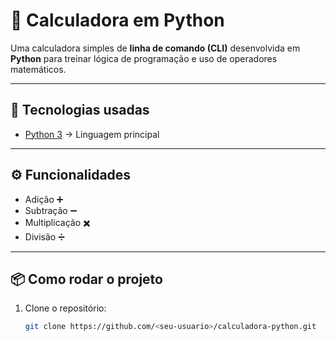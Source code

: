 # 🧮 Calculadora em Python

Uma calculadora simples de **linha de comando (CLI)** desenvolvida em **Python** para treinar lógica de programação e uso de operadores matemáticos.

---

## 🚀 Tecnologias usadas
- [Python 3](https://www.python.org/) → Linguagem principal

---

## ⚙️ Funcionalidades
- Adição ➕  
- Subtração ➖  
- Multiplicação ✖️  
- Divisão ➗ 

---

## 📦 Como rodar o projeto

1. Clone o repositório:
   ```bash
   git clone https://github.com/<seu-usuario>/calculadora-python.git
